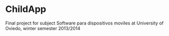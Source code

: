 ChildApp
========

Final project for subject Software para dispositivos moviles at University of Oviedo, winter semester 2013/2014
